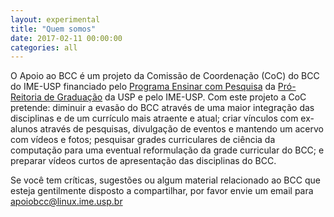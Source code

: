 ```yaml
---
layout: experimental
title: "Quem somos"
date: 2017-02-11 00:00:00
categories: all
---
```


<p>O Apoio ao BCC é um projeto da Comissão de Coordenação (CoC) do BCC do IME-USP financiado pelo <a href="http://www.prg.usp.br/site/index.php?option=com_content&amp;view=article&amp;id=59&amp;Itemid=37">Programa Ensinar com Pesquisa</a> da <a href="http://www.prg.usp.br/site/">Pró-Reitoria de Graduação</a> da USP e pelo IME-USP. Com este projeto a CoC pretende: diminuir a evasão do BCC através de uma maior integração das disciplinas e de um currículo mais atraente e atual; criar vínculos com ex-alunos através de pesquisas, divulgação de eventos e mantendo um acervo com vídeos e fotos; pesquisar grades curriculares de ciência da computação para uma eventual reformulação da grade curricular do BCC; e preparar vídeos curtos de apresentação das disciplinas do BCC.</p>
<p>
Se você tem críticas, sugestões ou algum material relacionado ao BCC que esteja gentilmente disposto a compartilhar, por favor envie um email para
<a href="mailto:apoiobcc@linux.ime.usp.br">apoiobcc@linux.ime.usp.br</a>
</p>
